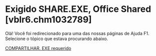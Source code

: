 
# Exigido SHARE.EXE, Office Shared [vblr6.chm1032789]

Olá! Você foi redirecionado para uma das nossas páginas de Ajuda F1. Selecione o tópico que estava procurando abaixo.

[COMPARTILHAR. EXE requerido](http://msdn.microsoft.com/library/2f442b9d-b324-ee7f-0daa-c4cf2534a308%28Office.15%29.aspx)
